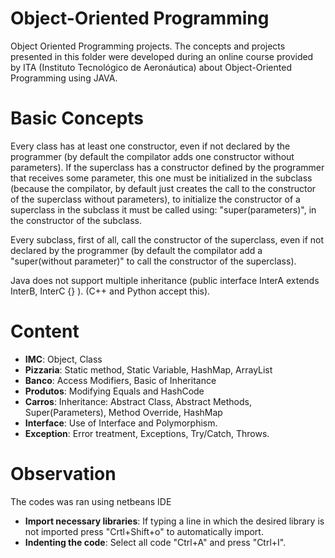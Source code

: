 # Object-Oriented Programming
Object Oriented Programming projects. The concepts and projects presented in this folder were developed during an online course provided by ITA (Instituto Tecnológico de Aeronáutica) about Object-Oriented Programming using JAVA.



# Basic Concepts
Every class has at least one constructor, even if not declared by the programmer (by default the compilator adds one constructor without parameters). If the superclass has a constructor defined by the programmer that receives some parameter, this one must be initialized in the subclass (because the compilator, by default just creates the call to the constructor of the superclass without parameters), to initialize the constructor of a superclass in the subclass it must be called using: "super(parameters)", in the constructor of the subclass.

Every subclass, first of all, call the constructor of the superclass, even if not declared by the programmer (by default the compilator add a "super(without parameter)" to call the constructor of the superclass).

Java does not support multiple inheritance (public interface InterA extends InterB, InterC {} ). (C++ and Python accept this).


# Content
* **IMC**: Object, Class
* **Pizzaria**: Static method, Static Variable, HashMap, ArrayList
* **Banco**: Access Modifiers, Basic of Inheritance
* **Produtos**: Modifying Equals and HashCode 
* **Carros**: Inheritance: Abstract Class, Abstract Methods, Super(Parameters), Method Override, HashMap
* **Interface**: Use of Interface and Polymorphism.
* **Exception**: Error treatment, Exceptions, Try/Catch, Throws.

# Observation
The codes was ran using netbeans IDE
* **Import necessary libraries**: If typing a line in which the desired library is not imported press "Crtl+Shift+o" to automatically import.
* **Indenting the code**: Select all code "Ctrl+A" and press "Ctrl+I".
